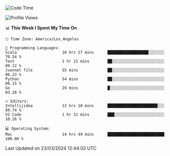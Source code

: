 <!--START_SECTION:waka-->
![Code Time](http://img.shields.io/badge/Code%20Time-896%20hrs%2024%20mins-blue)

![Profile Views](http://img.shields.io/badge/Profile%20Views-22-blue)

📊 **This Week I Spent My Time On** 

```text
🕑︎ Time Zone: America/Los_Angeles

💬 Programming Languages: 
Scala                    10 hrs 27 mins      ██████████████████░░░░░░░   70.54 % 
Text                     1 hr 21 mins        ██░░░░░░░░░░░░░░░░░░░░░░░   09.12 % 
Jsonnet file             55 mins             ██░░░░░░░░░░░░░░░░░░░░░░░   06.23 % 
Python                   54 mins             ██░░░░░░░░░░░░░░░░░░░░░░░   06.15 % 
Go                       29 mins             █░░░░░░░░░░░░░░░░░░░░░░░░   03.28 % 

🔥 Editors: 
Intellijidea             13 hrs 18 mins      ██████████████████████░░░   89.74 % 
VS Code                  1 hr 31 mins        ███░░░░░░░░░░░░░░░░░░░░░░   10.26 % 

💻 Operating System: 
Mac                      14 hrs 49 mins      █████████████████████████   100.00 % 
```


 Last Updated on 23/03/2024 12:44:02 UTC
<!--END_SECTION:waka-->
